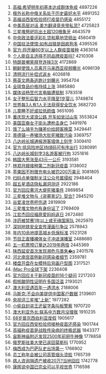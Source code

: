 1. [高福:希望明年初基本达成群体免疫](http://www.baidu.com/baidu?cl=3&tn=SE_baiduhomet8_jmjb7mjw&rsv_dl=fyb_top&fr=top1000&wd=%B8%DF%B8%A3%3A%CF%A3%CD%FB%C3%F7%C4%EA%B3%F5%BB%F9%B1%BE%B4%EF%B3%C9%C8%BA%CC%E5%C3%E2%D2%DF) 4897226
1. [俄外长称中俄关系处于历史最好水平](http://www.baidu.com/baidu?cl=3&tn=SE_baiduhomet8_jmjb7mjw&rsv_dl=fyb_top&fr=top1000&wd=%B6%ED%CD%E2%B3%A4%B3%C6%D6%D0%B6%ED%B9%D8%CF%B5%B4%A6%D3%DA%C0%FA%CA%B7%D7%EE%BA%C3%CB%AE%C6%BD) 4891352
1. [高福谈西安检验师打疫苗仍感染](http://www.baidu.com/baidu?cl=3&tn=SE_baiduhomet8_jmjb7mjw&rsv_dl=fyb_top&fr=top1000&wd=%B8%DF%B8%A3%CC%B8%CE%F7%B0%B2%BC%EC%D1%E9%CA%A6%B4%F2%D2%DF%C3%E7%C8%D4%B8%D0%C8%BE) 4855172
1. [中美高层对话 美方翻译竟夹带私货?](http://www.baidu.com/baidu?cl=3&tn=SE_baiduhomet8_jmjb7mjw&rsv_dl=fyb_top&fr=top1000&wd=%D6%D0%C3%C0%B8%DF%B2%E3%B6%D4%BB%B0%20%C3%C0%B7%BD%B7%AD%D2%EB%BE%B9%BC%D0%B4%F8%CB%BD%BB%F5%3F) 4725823
1. [三星堆祭祀坑出土超120根象牙](http://www.baidu.com/baidu?cl=3&tn=SE_baiduhomet8_jmjb7mjw&rsv_dl=fyb_top&fr=top1000&wd=%C8%FD%D0%C7%B6%D1%BC%C0%EC%EB%BF%D3%B3%F6%CD%C1%B3%AC120%B8%F9%CF%F3%D1%C0) 4643579
1. [中央政法委评彩礼贷和墓地贷频出](http://www.baidu.com/baidu?cl=3&tn=SE_baiduhomet8_jmjb7mjw&rsv_dl=fyb_top&fr=top1000&wd=%D6%D0%D1%EB%D5%FE%B7%A8%CE%AF%C6%C0%B2%CA%C0%F1%B4%FB%BA%CD%C4%B9%B5%D8%B4%FB%C6%B5%B3%F6) 4560419
1. [中国驻法使馆:如有战狼是因疯狗多](http://www.baidu.com/baidu?cl=3&tn=SE_baiduhomet8_jmjb7mjw&rsv_dl=fyb_top&fr=top1000&wd=%D6%D0%B9%FA%D7%A4%B7%A8%CA%B9%B9%DD%3A%C8%E7%D3%D0%D5%BD%C0%C7%CA%C7%D2%F2%B7%E8%B9%B7%B6%E0) 4395526
1. [官方:将开展60岁以上人群疫苗接种](http://www.baidu.com/baidu?cl=3&tn=SE_baiduhomet8_jmjb7mjw&rsv_dl=fyb_top&fr=top1000&wd=%B9%D9%B7%BD%3A%BD%AB%BF%AA%D5%B960%CB%EA%D2%D4%C9%CF%C8%CB%C8%BA%D2%DF%C3%E7%BD%D3%D6%D6) 4363014
1. [个人能自主选择不同品牌疫苗吗?](http://www.baidu.com/baidu?cl=3&tn=SE_baiduhomet8_jmjb7mjw&rsv_dl=fyb_top&fr=top1000&wd=%B8%F6%C8%CB%C4%DC%D7%D4%D6%F7%D1%A1%D4%F1%B2%BB%CD%AC%C6%B7%C5%C6%D2%DF%C3%E7%C2%F0%3F) 4210308
1. [特朗普嘲笑拜登连摔3次](http://www.baidu.com/baidu?cl=3&tn=SE_baiduhomet8_jmjb7mjw&rsv_dl=fyb_top&fr=top1000&wd=%CC%D8%C0%CA%C6%D5%B3%B0%D0%A6%B0%DD%B5%C7%C1%AC%CB%A43%B4%CE) 4172869
1. [朝鲜使馆人员离开马来西亚视频曝光](http://www.baidu.com/baidu?cl=3&tn=SE_baiduhomet8_jmjb7mjw&rsv_dl=fyb_top&fr=top1000&wd=%B3%AF%CF%CA%CA%B9%B9%DD%C8%CB%D4%B1%C0%EB%BF%AA%C2%ED%C0%B4%CE%F7%D1%C7%CA%D3%C6%B5%C6%D8%B9%E2) 4098139
1. [清明流行补偿式返乡](http://www.baidu.com/baidu?cl=3&tn=SE_baiduhomet8_jmjb7mjw&rsv_dl=fyb_top&fr=top1000&wd=%C7%E5%C3%F7%C1%F7%D0%D0%B2%B9%B3%A5%CA%BD%B7%B5%CF%E7) 4026818
1. [蔡英文两条逃跑计划曝光](http://www.baidu.com/baidu?cl=3&tn=SE_baiduhomet8_jmjb7mjw&rsv_dl=fyb_top&fr=top1000&wd=%B2%CC%D3%A2%CE%C4%C1%BD%CC%F5%CC%D3%C5%DC%BC%C6%BB%AE%C6%D8%B9%E2) 3954704
1. [全球食品价格持续上涨](http://www.baidu.com/baidu?cl=3&tn=SE_baiduhomet8_jmjb7mjw&rsv_dl=fyb_top&fr=top1000&wd=%C8%AB%C7%F2%CA%B3%C6%B7%BC%DB%B8%F1%B3%D6%D0%F8%C9%CF%D5%C7) 3885880
1. [媒体谈杨笠代言电脑遭抵制](http://www.baidu.com/baidu?cl=3&tn=SE_baiduhomet8_jmjb7mjw&rsv_dl=fyb_top&fr=top1000&wd=%C3%BD%CC%E5%CC%B8%D1%EE%F3%D2%B4%FA%D1%D4%B5%E7%C4%D4%D4%E2%B5%D6%D6%C6) 3783518
1. [女子整形后智力水平降至1岁婴儿](http://www.baidu.com/baidu?cl=3&tn=SE_baiduhomet8_jmjb7mjw&rsv_dl=fyb_top&fr=top1000&wd=%C5%AE%D7%D3%D5%FB%D0%CE%BA%F3%D6%C7%C1%A6%CB%AE%C6%BD%BD%B5%D6%C11%CB%EA%D3%A4%B6%F9) 3749874
1. [世界每3人有1人无法获得安全饮水](http://www.baidu.com/baidu?cl=3&tn=SE_baiduhomet8_jmjb7mjw&rsv_dl=fyb_top&fr=top1000&wd=%CA%C0%BD%E7%C3%BF3%C8%CB%D3%D01%C8%CB%CE%DE%B7%A8%BB%F1%B5%C3%B0%B2%C8%AB%D2%FB%CB%AE) 3682720
1. [儿童睡不好或拉低颜值](http://www.baidu.com/baidu?cl=3&tn=SE_baiduhomet8_jmjb7mjw&rsv_dl=fyb_top&fr=top1000&wd=%B6%F9%CD%AF%CB%AF%B2%BB%BA%C3%BB%F2%C0%AD%B5%CD%D1%D5%D6%B5) 3651095
1. [重庆现大波浪公路 开车如坐过山车](http://www.baidu.com/baidu?cl=3&tn=SE_baiduhomet8_jmjb7mjw&rsv_dl=fyb_top&fr=top1000&wd=%D6%D8%C7%EC%CF%D6%B4%F3%B2%A8%C0%CB%B9%AB%C2%B7%20%BF%AA%B3%B5%C8%E7%D7%F8%B9%FD%C9%BD%B3%B5) 3553824
1. [美国亚裔女子街头遭枪击身亡](http://www.baidu.com/baidu?cl=3&tn=SE_baiduhomet8_jmjb7mjw&rsv_dl=fyb_top&fr=top1000&wd=%C3%C0%B9%FA%D1%C7%D2%E1%C5%AE%D7%D3%BD%D6%CD%B7%D4%E2%C7%B9%BB%F7%C9%ED%CD%F6) 3491976
1. [饿了么骑手为赚差价给顾客换菜](http://www.baidu.com/baidu?cl=3&tn=SE_baiduhomet8_jmjb7mjw&rsv_dl=fyb_top&fr=top1000&wd=%B6%F6%C1%CB%C3%B4%C6%EF%CA%D6%CE%AA%D7%AC%B2%EE%BC%DB%B8%F8%B9%CB%BF%CD%BB%BB%B2%CB) 3429441
1. [景德镇一养猪场大批死猪致污染](http://www.baidu.com/baidu?cl=3&tn=SE_baiduhomet8_jmjb7mjw&rsv_dl=fyb_top&fr=top1000&wd=%BE%B0%B5%C2%D5%F2%D2%BB%D1%F8%D6%ED%B3%A1%B4%F3%C5%FA%CB%C0%D6%ED%D6%C2%CE%DB%C8%BE) 3369757
1. [八达岭长城通报游客墙体上刻字](http://www.baidu.com/baidu?cl=3&tn=SE_baiduhomet8_jmjb7mjw&rsv_dl=fyb_top&fr=top1000&wd=%B0%CB%B4%EF%C1%EB%B3%A4%B3%C7%CD%A8%B1%A8%D3%CE%BF%CD%C7%BD%CC%E5%C9%CF%BF%CC%D7%D6) 3309410
1. [官方:低风险地区持绿码可有序出行](http://www.baidu.com/baidu?cl=3&tn=SE_baiduhomet8_jmjb7mjw&rsv_dl=fyb_top&fr=top1000&wd=%B9%D9%B7%BD%3A%B5%CD%B7%E7%CF%D5%B5%D8%C7%F8%B3%D6%C2%CC%C2%EB%BF%C9%D3%D0%D0%F2%B3%F6%D0%D0) 3280991
1. [八达岭长城刻字3名游客被行拘](http://www.baidu.com/baidu?cl=3&tn=SE_baiduhomet8_jmjb7mjw&rsv_dl=fyb_top&fr=top1000&wd=%B0%CB%B4%EF%C1%EB%B3%A4%B3%C7%BF%CC%D7%D63%C3%FB%D3%CE%BF%CD%B1%BB%D0%D0%BE%D0) 3251816
1. [韩国大葱涨至43元一公斤](http://www.baidu.com/baidu?cl=3&tn=SE_baiduhomet8_jmjb7mjw&rsv_dl=fyb_top&fr=top1000&wd=%BA%AB%B9%FA%B4%F3%B4%D0%D5%C7%D6%C143%D4%AA%D2%BB%B9%AB%BD%EF) 3193581
1. [林郑月娥接种第二剂新冠疫苗](http://www.baidu.com/baidu?cl=3&tn=SE_baiduhomet8_jmjb7mjw&rsv_dl=fyb_top&fr=top1000&wd=%C1%D6%D6%A3%D4%C2%B6%F0%BD%D3%D6%D6%B5%DA%B6%FE%BC%C1%D0%C2%B9%DA%D2%DF%C3%E7) 3138002
1. [苹果因不附赠充电头被罚200万美元](http://www.baidu.com/baidu?cl=3&tn=SE_baiduhomet8_jmjb7mjw&rsv_dl=fyb_top&fr=top1000&wd=%C6%BB%B9%FB%D2%F2%B2%BB%B8%BD%D4%F9%B3%E4%B5%E7%CD%B7%B1%BB%B7%A3200%CD%F2%C3%C0%D4%AA) 3081805
1. [扫码点单强制关注公众号属侵权](http://www.baidu.com/baidu?cl=3&tn=SE_baiduhomet8_jmjb7mjw&rsv_dl=fyb_top&fr=top1000&wd=%C9%A8%C2%EB%B5%E3%B5%A5%C7%BF%D6%C6%B9%D8%D7%A2%B9%AB%D6%DA%BA%C5%CA%F4%C7%D6%C8%A8) 2948404
1. [超五星酒店隐私漏洞测评](http://www.baidu.com/baidu?cl=3&tn=SE_baiduhomet8_jmjb7mjw&rsv_dl=fyb_top&fr=top1000&wd=%B3%AC%CE%E5%D0%C7%BE%C6%B5%EA%D2%FE%CB%BD%C2%A9%B6%B4%B2%E2%C6%C0) 2922186
1. [官方回应黄河大堤死猪事件](http://www.baidu.com/baidu?cl=3&tn=SE_baiduhomet8_jmjb7mjw&rsv_dl=fyb_top&fr=top1000&wd=%B9%D9%B7%BD%BB%D8%D3%A6%BB%C6%BA%D3%B4%F3%B5%CC%CB%C0%D6%ED%CA%C2%BC%FE) 2869854
1. [三星堆文物与《盗墓笔记》契合?](http://www.baidu.com/baidu?cl=3&tn=SE_baiduhomet8_jmjb7mjw&rsv_dl=fyb_top&fr=top1000&wd=%C8%FD%D0%C7%B6%D1%CE%C4%CE%EF%D3%EB%A1%B6%B5%C1%C4%B9%B1%CA%BC%C7%A1%B7%C6%F5%BA%CF%3F) 2845210
1. [谷爱凌世界杯伤退](http://www.baidu.com/baidu?cl=3&tn=SE_baiduhomet8_jmjb7mjw&rsv_dl=fyb_top&fr=top1000&wd=%B9%C8%B0%AE%C1%E8%CA%C0%BD%E7%B1%AD%C9%CB%CD%CB) 2819909
1. [三星堆文物也有身份证了](http://www.baidu.com/baidu?cl=3&tn=SE_baiduhomet8_jmjb7mjw&rsv_dl=fyb_top&fr=top1000&wd=%C8%FD%D0%C7%B6%D1%CE%C4%CE%EF%D2%B2%D3%D0%C9%ED%B7%DD%D6%A4%C1%CB) 2769409
1. [江宏杰回应福原爱妈妈返日](http://www.baidu.com/baidu?cl=3&tn=SE_baiduhomet8_jmjb7mjw&rsv_dl=fyb_top&fr=top1000&wd=%BD%AD%BA%EA%BD%DC%BB%D8%D3%A6%B8%A3%D4%AD%B0%AE%C2%E8%C2%E8%B7%B5%C8%D5) 2672480
1. [涉药被禁赛1年以上或无缘国家队](http://www.baidu.com/baidu?cl=3&tn=SE_baiduhomet8_jmjb7mjw&rsv_dl=fyb_top&fr=top1000&wd=%C9%E6%D2%A9%B1%BB%BD%FB%C8%FC1%C4%EA%D2%D4%C9%CF%BB%F2%CE%DE%D4%B5%B9%FA%BC%D2%B6%D3) 2625970
1. [深圳地铁安全宣传漫画引争议](http://www.baidu.com/baidu?cl=3&tn=SE_baiduhomet8_jmjb7mjw&rsv_dl=fyb_top&fr=top1000&wd=%C9%EE%DB%DA%B5%D8%CC%FA%B0%B2%C8%AB%D0%FB%B4%AB%C2%FE%BB%AD%D2%FD%D5%F9%D2%E9) 2578943
1. [年内10余地提高城乡低保标准](http://www.baidu.com/baidu?cl=3&tn=SE_baiduhomet8_jmjb7mjw&rsv_dl=fyb_top&fr=top1000&wd=%C4%EA%C4%DA10%D3%E0%B5%D8%CC%E1%B8%DF%B3%C7%CF%E7%B5%CD%B1%A3%B1%EA%D7%BC) 2523128
1. [节目正直播裸体女子冲进演播室](http://www.baidu.com/baidu?cl=3&tn=SE_baiduhomet8_jmjb7mjw&rsv_dl=fyb_top&fr=top1000&wd=%BD%DA%C4%BF%D5%FD%D6%B1%B2%A5%C2%E3%CC%E5%C5%AE%D7%D3%B3%E5%BD%F8%D1%DD%B2%A5%CA%D2) 2488680
1. [五一机票预订量达2019年两倍](http://www.baidu.com/baidu?cl=3&tn=SE_baiduhomet8_jmjb7mjw&rsv_dl=fyb_top&fr=top1000&wd=%CE%E5%D2%BB%BB%FA%C6%B1%D4%A4%B6%A9%C1%BF%B4%EF2019%C4%EA%C1%BD%B1%B6) 2445369
1. [陕西延安首次发现濒危鸟类朱�q](http://www.baidu.com/baidu?cl=3&tn=SE_baiduhomet8_jmjb7mjw&rsv_dl=fyb_top&fr=top1000&wd=%C9%C2%CE%F7%D1%D3%B0%B2%CA%D7%B4%CE%B7%A2%CF%D6%B1%F4%CE%A3%C4%F1%C0%E0%D6%EC%FBq) 2401576
1. [河北南宫首例新冠感染者细节](http://www.baidu.com/baidu?cl=3&tn=SE_baiduhomet8_jmjb7mjw&rsv_dl=fyb_top&fr=top1000&wd=%BA%D3%B1%B1%C4%CF%B9%AC%CA%D7%C0%FD%D0%C2%B9%DA%B8%D0%C8%BE%D5%DF%CF%B8%BD%DA) 2359781
1. [楼盘开盘在女模特后背画户型图](http://www.baidu.com/baidu?cl=3&tn=SE_baiduhomet8_jmjb7mjw&rsv_dl=fyb_top&fr=top1000&wd=%C2%A5%C5%CC%BF%AA%C5%CC%D4%DA%C5%AE%C4%A3%CC%D8%BA%F3%B1%B3%BB%AD%BB%A7%D0%CD%CD%BC) 2317521
1. [iMac Pro全球下架](http://www.baidu.com/baidu?cl=3&tn=SE_baiduhomet8_jmjb7mjw&rsv_dl=fyb_top&fr=top1000&wd=iMac%20Pro%C8%AB%C7%F2%CF%C2%BC%DC) 2236408
1. [官方回应关于新冠疫苗的16个疑问](http://www.baidu.com/baidu?cl=3&tn=SE_baiduhomet8_jmjb7mjw&rsv_dl=fyb_top&fr=top1000&wd=%B9%D9%B7%BD%BB%D8%D3%A6%B9%D8%D3%DA%D0%C2%B9%DA%D2%DF%C3%E7%B5%C416%B8%F6%D2%C9%CE%CA) 2217203
1. [假核酸阴性证明在多国泛滥](http://www.baidu.com/baidu?cl=3&tn=SE_baiduhomet8_jmjb7mjw&rsv_dl=fyb_top&fr=top1000&wd=%BC%D9%BA%CB%CB%E1%D2%F5%D0%D4%D6%A4%C3%F7%D4%DA%B6%E0%B9%FA%B7%BA%C0%C4) 2193021
1. [澳大利亚遇百年一遇洪水](http://www.baidu.com/baidu?cl=3&tn=SE_baiduhomet8_jmjb7mjw&rsv_dl=fyb_top&fr=top1000&wd=%B0%C4%B4%F3%C0%FB%D1%C7%D3%F6%B0%D9%C4%EA%D2%BB%D3%F6%BA%E9%CB%AE) 2188006
1. [马斯克:不会向美提供中国客户数据](http://www.baidu.com/baidu?cl=3&tn=SE_baiduhomet8_jmjb7mjw&rsv_dl=fyb_top&fr=top1000&wd=%C2%ED%CB%B9%BF%CB%3A%B2%BB%BB%E1%CF%F2%C3%C0%CC%E1%B9%A9%D6%D0%B9%FA%BF%CD%BB%A7%CA%FD%BE%DD) 2139601
1. [央视评三星堆"上新"](http://www.baidu.com/baidu?cl=3&tn=SE_baiduhomet8_jmjb7mjw&rsv_dl=fyb_top&fr=top1000&wd=%D1%EB%CA%D3%C6%C0%C8%FD%D0%C7%B6%D1%22%C9%CF%D0%C2%22) 1977282
1. [小偷自封盗王还留字条叫板警察](http://www.baidu.com/baidu?cl=3&tn=SE_baiduhomet8_jmjb7mjw&rsv_dl=fyb_top&fr=top1000&wd=%D0%A1%CD%B5%D7%D4%B7%E2%B5%C1%CD%F5%BB%B9%C1%F4%D7%D6%CC%F5%BD%D0%B0%E5%BE%AF%B2%EC) 1970720
1. [澳大利亚外长:联系中方数月没理我](http://www.baidu.com/baidu?cl=3&tn=SE_baiduhomet8_jmjb7mjw&rsv_dl=fyb_top&fr=top1000&wd=%B0%C4%B4%F3%C0%FB%D1%C7%CD%E2%B3%A4%3A%C1%AA%CF%B5%D6%D0%B7%BD%CA%FD%D4%C2%C3%BB%C0%ED%CE%D2) 1910235
1. [68岁普京西伯利亚度假](http://www.baidu.com/baidu?cl=3&tn=SE_baiduhomet8_jmjb7mjw&rsv_dl=fyb_top&fr=top1000&wd=68%CB%EA%C6%D5%BE%A9%CE%F7%B2%AE%C0%FB%D1%C7%B6%C8%BC%D9) 1905617
1. [官方回应西安检验师接种疫苗还感染](http://www.baidu.com/baidu?cl=3&tn=SE_baiduhomet8_jmjb7mjw&rsv_dl=fyb_top&fr=top1000&wd=%B9%D9%B7%BD%BB%D8%D3%A6%CE%F7%B0%B2%BC%EC%D1%E9%CA%A6%BD%D3%D6%D6%D2%DF%C3%E7%BB%B9%B8%D0%C8%BE) 1901744
1. [高福称疫苗是战胜传染病的终极武器](http://www.baidu.com/baidu?cl=3&tn=SE_baiduhomet8_jmjb7mjw&rsv_dl=fyb_top&fr=top1000&wd=%B8%DF%B8%A3%B3%C6%D2%DF%C3%E7%CA%C7%D5%BD%CA%A4%B4%AB%C8%BE%B2%A1%B5%C4%D6%D5%BC%AB%CE%E4%C6%F7) 1843377
1. [宙斯神庙附近发现2500年前铜牛神像](http://www.baidu.com/baidu?cl=3&tn=SE_baiduhomet8_jmjb7mjw&rsv_dl=fyb_top&fr=top1000&wd=%D6%E6%CB%B9%C9%F1%C3%ED%B8%BD%BD%FC%B7%A2%CF%D62500%C4%EA%C7%B0%CD%AD%C5%A3%C9%F1%CF%F1) 1778858
1. [俄罗斯驻美大使已返回莫斯科](http://www.baidu.com/baidu?cl=3&tn=SE_baiduhomet8_jmjb7mjw&rsv_dl=fyb_top&fr=top1000&wd=%B6%ED%C2%DE%CB%B9%D7%A4%C3%C0%B4%F3%CA%B9%D2%D1%B7%B5%BB%D8%C4%AA%CB%B9%BF%C6) 1770952
1. [梅西成为巴萨队史出场第一](http://www.baidu.com/baidu?cl=3&tn=SE_baiduhomet8_jmjb7mjw&rsv_dl=fyb_top&fr=top1000&wd=%C3%B7%CE%F7%B3%C9%CE%AA%B0%CD%C8%F8%B6%D3%CA%B7%B3%F6%B3%A1%B5%DA%D2%BB) 1766902
1. [员工称年会被公司高管烟头烫脸](http://www.baidu.com/baidu?cl=3&tn=SE_baiduhomet8_jmjb7mjw&rsv_dl=fyb_top&fr=top1000&wd=%D4%B1%B9%A4%B3%C6%C4%EA%BB%E1%B1%BB%B9%AB%CB%BE%B8%DF%B9%DC%D1%CC%CD%B7%CC%CC%C1%B3) 1765739
1. [病人咨询捐遗产被收20万?当地回应](http://www.baidu.com/baidu?cl=3&tn=SE_baiduhomet8_jmjb7mjw&rsv_dl=fyb_top&fr=top1000&wd=%B2%A1%C8%CB%D7%C9%D1%AF%BE%E8%D2%C5%B2%FA%B1%BB%CA%D520%CD%F2%3F%B5%B1%B5%D8%BB%D8%D3%A6) 1742778
1. [康辉说中国已完全可以平视世界](http://www.baidu.com/baidu?cl=3&tn=SE_baiduhomet8_jmjb7mjw&rsv_dl=fyb_top&fr=top1000&wd=%BF%B5%BB%D4%CB%B5%D6%D0%B9%FA%D2%D1%CD%EA%C8%AB%BF%C9%D2%D4%C6%BD%CA%D3%CA%C0%BD%E7) 1716598